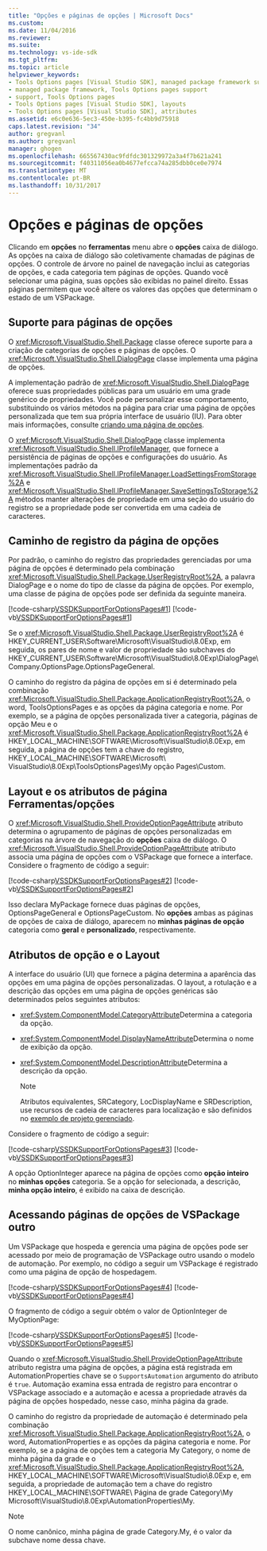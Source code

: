 ```yaml
---
title: "Opções e páginas de opções | Microsoft Docs"
ms.custom: 
ms.date: 11/04/2016
ms.reviewer: 
ms.suite: 
ms.technology: vs-ide-sdk
ms.tgt_pltfrm: 
ms.topic: article
helpviewer_keywords:
- Tools Options pages [Visual Studio SDK], managed package framework support
- managed package framework, Tools Options pages support
- support, Tools Options pages
- Tools Options pages [Visual Studio SDK], layouts
- Tools Options pages [Visual Studio SDK], attributes
ms.assetid: e6c0e636-5ec3-450e-b395-fc4bb9d75918
caps.latest.revision: "34"
author: gregvanl
ms.author: gregvanl
manager: ghogen
ms.openlocfilehash: 665567430ac9fdfdc301329972a3a4f7b621a241
ms.sourcegitcommit: f40311056ea0b4677efcca74a285dbb0ce0e7974
ms.translationtype: MT
ms.contentlocale: pt-BR
ms.lasthandoff: 10/31/2017
---
```

# <a name="options-and-options-pages"></a>Opções e páginas de opções
Clicando em **opções** no **ferramentas** menu abre o **opções** caixa de diálogo. As opções na caixa de diálogo são coletivamente chamadas de páginas de opções. O controle de árvore no painel de navegação inclui as categorias de opções, e cada categoria tem páginas de opções. Quando você selecionar uma página, suas opções são exibidas no painel direito. Essas páginas permitem que você altere os valores das opções que determinam o estado de um VSPackage.  
  
## <a name="support-for-options-pages"></a>Suporte para páginas de opções  
 O <xref:Microsoft.VisualStudio.Shell.Package> classe oferece suporte para a criação de categorias de opções e páginas de opções. O <xref:Microsoft.VisualStudio.Shell.DialogPage> classe implementa uma página de opções.  
  
 A implementação padrão de <xref:Microsoft.VisualStudio.Shell.DialogPage> oferece suas propriedades públicas para um usuário em uma grade genérico de propriedades. Você pode personalizar esse comportamento, substituindo os vários métodos na página para criar uma página de opções personalizada que tem sua própria interface de usuário (IU). Para obter mais informações, consulte [criando uma página de opções](../../extensibility/creating-an-options-page.md).  
  
 O <xref:Microsoft.VisualStudio.Shell.DialogPage> classe implementa <xref:Microsoft.VisualStudio.Shell.IProfileManager>, que fornece a persistência de páginas de opções e configurações do usuário. As implementações padrão da <xref:Microsoft.VisualStudio.Shell.IProfileManager.LoadSettingsFromStorage%2A> e <xref:Microsoft.VisualStudio.Shell.IProfileManager.SaveSettingsToStorage%2A> métodos manter alterações de propriedade em uma seção do usuário do registro se a propriedade pode ser convertida em uma cadeia de caracteres.  
  
## <a name="options-page-registry-path"></a>Caminho de registro da página de opções  
 Por padrão, o caminho do registro das propriedades gerenciadas por uma página de opções é determinado pela combinação <xref:Microsoft.VisualStudio.Shell.Package.UserRegistryRoot%2A>, a palavra DialogPage e o nome do tipo de classe da página de opções. Por exemplo, uma classe de página de opções pode ser definida da seguinte maneira.  
  
 [!code-csharp[VSSDKSupportForOptionsPages#1](../../extensibility/internals/codesnippet/CSharp/options-and-options-pages_1.cs)]
 [!code-vb[VSSDKSupportForOptionsPages#1](../../extensibility/internals/codesnippet/VisualBasic/options-and-options-pages_1.vb)]  
  
 Se o <xref:Microsoft.VisualStudio.Shell.Package.UserRegistryRoot%2A> é HKEY_CURRENT_USER\Software\Microsoft\VisualStudio\8.0Exp, em seguida, os pares de nome e valor de propriedade são subchaves do HKEY_CURRENT_USER\Software\Microsoft\VisualStudio\8.0Exp\DialogPage\ Company.OptionsPage.OptionsPageGeneral.  
  
 O caminho do registro da página de opções em si é determinado pela combinação <xref:Microsoft.VisualStudio.Shell.Package.ApplicationRegistryRoot%2A>, o word, ToolsOptionsPages e as opções da página categoria e nome. Por exemplo, se a página de opções personalizada tiver a categoria, páginas de opção Meu e o <xref:Microsoft.VisualStudio.Shell.Package.ApplicationRegistryRoot%2A> é HKEY_LOCAL_MACHINE\SOFTWARE\Microsoft\VisualStudio\8.0Exp, em seguida, a página de opções tem a chave do registro, HKEY_LOCAL_MACHINE\SOFTWARE\Microsoft\ VisualStudio\8.0Exp\ToolsOptionsPages\My opção Pages\Custom.  
  
## <a name="toolsoptions-page-attributes-and-layout"></a>Layout e os atributos de página Ferramentas/opções  
 O <xref:Microsoft.VisualStudio.Shell.ProvideOptionPageAttribute> atributo determina o agrupamento de páginas de opções personalizadas em categorias na árvore de navegação do **opções** caixa de diálogo. O <xref:Microsoft.VisualStudio.Shell.ProvideOptionPageAttribute> atributo associa uma página de opções com o VSPackage que fornece a interface. Considere o fragmento de código a seguir:  
  
 [!code-csharp[VSSDKSupportForOptionsPages#2](../../extensibility/internals/codesnippet/CSharp/options-and-options-pages_2.cs)]
 [!code-vb[VSSDKSupportForOptionsPages#2](../../extensibility/internals/codesnippet/VisualBasic/options-and-options-pages_2.vb)]  
  
 Isso declara MyPackage fornece duas páginas de opções, OptionsPageGeneral e OptionsPageCustom. No **opções** ambas as páginas de opções de caixa de diálogo, aparecem no **minhas páginas de opção** categoria como **geral** e **personalizado**, respectivamente.  
  
## <a name="option-attributes-and-layout"></a>Atributos de opção e o Layout  
 A interface do usuário (UI) que fornece a página determina a aparência das opções em uma página de opções personalizadas. O layout, a rotulação e a descrição das opções em uma página de opções genéricas são determinados pelos seguintes atributos:  
  
-   <xref:System.ComponentModel.CategoryAttribute>Determina a categoria da opção.  
  
-   <xref:System.ComponentModel.DisplayNameAttribute>Determina o nome de exibição da opção.  
  
-   <xref:System.ComponentModel.DescriptionAttribute>Determina a descrição da opção.  
  
    > [!NOTE]
    >  Atributos equivalentes, SRCategory, LocDisplayName e SRDescription, use recursos de cadeia de caracteres para localização e são definidos no [exemplo de projeto gerenciado](http://go.microsoft.com/fwlink/?LinkId=122774).  
  
 Considere o fragmento de código a seguir:  
  
 [!code-csharp[VSSDKSupportForOptionsPages#3](../../extensibility/internals/codesnippet/CSharp/options-and-options-pages_3.cs)]
 [!code-vb[VSSDKSupportForOptionsPages#3](../../extensibility/internals/codesnippet/VisualBasic/options-and-options-pages_3.vb)]  
  
 A opção OptionInteger aparece na página de opções como **opção inteiro** no **minhas opções** categoria. Se a opção for selecionada, a descrição, **minha opção inteiro**, é exibido na caixa de descrição.  
  
## <a name="accessing-options-pages-from-another-vspackage"></a>Acessando páginas de opções de VSPackage outro  
 Um VSPackage que hospeda e gerencia uma página de opções pode ser acessado por meio de programação de VSPackage outro usando o modelo de automação. Por exemplo, no código a seguir um VSPackage é registrado como uma página de opção de hospedagem.  
  
 [!code-csharp[VSSDKSupportForOptionsPages#4](../../extensibility/internals/codesnippet/CSharp/options-and-options-pages_4.cs)]
 [!code-vb[VSSDKSupportForOptionsPages#4](../../extensibility/internals/codesnippet/VisualBasic/options-and-options-pages_4.vb)]  
  
 O fragmento de código a seguir obtém o valor de OptionInteger de MyOptionPage:  
  
 [!code-csharp[VSSDKSupportForOptionsPages#5](../../extensibility/internals/codesnippet/CSharp/options-and-options-pages_5.cs)]
 [!code-vb[VSSDKSupportForOptionsPages#5](../../extensibility/internals/codesnippet/VisualBasic/options-and-options-pages_5.vb)]  
  
 Quando o <xref:Microsoft.VisualStudio.Shell.ProvideOptionPageAttribute> atributo registra uma página de opções, a página está registrada em AutomationProperties chave se o `SupportsAutomation` argumento do atributo é `true`. Automação examina essa entrada de registro para encontrar o VSPackage associado e a automação e acessa a propriedade através da página de opções hospedado, nesse caso, minha página da grade.  
  
 O caminho do registro da propriedade de automação é determinado pela combinação <xref:Microsoft.VisualStudio.Shell.Package.ApplicationRegistryRoot%2A>, o word, AutomationProperties e as opções da página categoria e nome. Por exemplo, se a página de opções tem a categoria My Category, o nome de minha página da grade e o <xref:Microsoft.VisualStudio.Shell.Package.ApplicationRegistryRoot%2A>, HKEY_LOCAL_MACHINE\SOFTWARE\Microsoft\VisualStudio\8.0Exp e, em seguida, a propriedade de automação tem a chave do registro HKEY_LOCAL_MACHINE\SOFTWARE\ Página de grade Category\My Microsoft\VisualStudio\8.0Exp\AutomationProperties\My.  
  
> [!NOTE]
>  O nome canônico, minha página de grade Category.My, é o valor da subchave nome dessa chave.